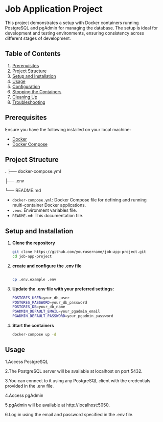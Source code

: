 # Job Application Project

This project demonstrates a setup with Docker containers running PostgreSQL and pgAdmin for managing the database. The setup is ideal for development and testing environments, ensuring consistency across different stages of development.

## Table of Contents

1. [Prerequisites](#prerequisites)
2. [Project Structure](#project-structure)
3. [Setup and Installation](#setup-and-installation)
4. [Usage](#usage)
5. [Configuration](#configuration)
6. [Stopping the Containers](#stopping-the-containers)
7. [Cleaning Up](#cleaning-up)
8. [Troubleshooting](#troubleshooting)

## Prerequisites

Ensure you have the following installed on your local machine:

- [Docker](https://www.docker.com/get-started)
- [Docker Compose](https://docs.docker.com/compose/install/)

## Project Structure

.
├── docker-compose.yml

├── .env

└── README.md

- `docker-compose.yml`: Docker Compose file for defining and running multi-container Docker applications.
- `.env`: Environment variables file.
- `README.md`: This documentation file.

## Setup and Installation

1. **Clone the repository**

   ```bash
   git clone https://github.com/yourusername/job-app-project.git
   cd job-app-project

2. **create and configure the .env file**
   ```bash
  
   cp .env.example .env

3. **Update the .env file with your preferred settings:**
    ```bash
    POSTGRES_USER=your_db_user
    POSTGRES_PASSWORD=your_db_password
    POSTGRES_DB=your_db_name
    PGADMIN_DEFAULT_EMAIL=your_pgadmin_email
   PGADMIN_DEFAULT_PASSWORD=your_pgadmin_password
4. **Start the containers**
   ```bash
   docker-compose up -d

## Usage

 1.Access PostgreSQL

 2.The PostgreSQL server will be available at localhost on port 5432.

3.You can connect to it using any PostgreSQL client with the credentials provided in the .env file.

 4.Access pgAdmin

5.pgAdmin will be available at http://localhost:5050.

6.Log in using the email and password specified in the .env file.

